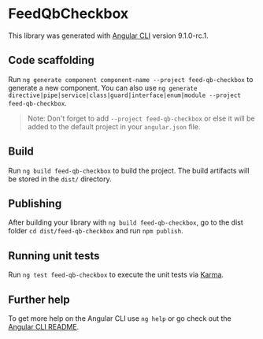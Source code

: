 # FeedQbCheckbox

This library was generated with [Angular CLI](https://github.com/angular/angular-cli) version 9.1.0-rc.1.

## Code scaffolding

Run `ng generate component component-name --project feed-qb-checkbox` to generate a new component. You can also use `ng generate directive|pipe|service|class|guard|interface|enum|module --project feed-qb-checkbox`.
> Note: Don't forget to add `--project feed-qb-checkbox` or else it will be added to the default project in your `angular.json` file. 

## Build

Run `ng build feed-qb-checkbox` to build the project. The build artifacts will be stored in the `dist/` directory.

## Publishing

After building your library with `ng build feed-qb-checkbox`, go to the dist folder `cd dist/feed-qb-checkbox` and run `npm publish`.

## Running unit tests

Run `ng test feed-qb-checkbox` to execute the unit tests via [Karma](https://karma-runner.github.io).

## Further help

To get more help on the Angular CLI use `ng help` or go check out the [Angular CLI README](https://github.com/angular/angular-cli/blob/master/README.md).
